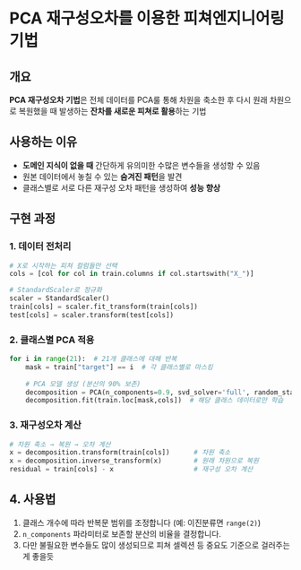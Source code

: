 # PCA 재구성오차를 이용한 피쳐엔지니어링 기법

## 개요
**PCA 재구성오차 기법**은 전체 데이터를 PCA룰 통해 차원을 축소한 후 다시 원래 차원으로 복원했을 때 발생하는 **잔차를 새로운 피쳐로 활용**하는 기법

##  사용하는 이유
- **도메인 지식이 없을 때** 간단하게 유의미한 수많은 변수들을 생성항 수 있음
- 원본 데이터에서 놓칠 수 있는 **숨겨진 패턴**을 발견
- 클래스별로 서로 다른 재구성 오차 패턴을 생성하여 **성능 향상**

## 구현 과정

### 1. 데이터 전처리
```python
# X로 시작하는 피쳐 컬럼들만 선택
cols = [col for col in train.columns if col.startswith("X_")]

# StandardScaler로 정규화
scaler = StandardScaler()
train[cols] = scaler.fit_transform(train[cols])
test[cols] = scaler.transform(test[cols])
```

### 2. 클래스별 PCA 적용
```python
for i in range(21):  # 21개 클래스에 대해 반복
    mask = train["target"] == i  # 각 클래스별로 마스킹
    
    # PCA 모델 생성 (분산의 90% 보존)
    decomposition = PCA(n_components=0.9, svd_solver='full', random_state=42)
    decomposition.fit(train.loc[mask,cols])  # 해당 클래스 데이터로만 학습
```

### 3. 재구성오차 계산
```python
# 차원 축소 → 복원 → 오차 계산
x = decomposition.transform(train[cols])      # 차원 축소
x = decomposition.inverse_transform(x)        # 원래 차원으로 복원
residual = train[cols] - x                    # 재구성 오차 계산
```

## 4. 사용법

1. 클래스 개수에 따라 반복문 범위를 조정합니다 (예: 이진분류면 `range(2)`)
2. `n_components` 파라미터로 보존할 분산의 비율을 결정합니다.
3. 다만 불필요한 변수들도 많이 생성되므로 피쳐 셀렉션 등 중요도 기준으로 걸러주는게 좋을듯
